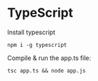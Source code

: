 # TypeScript

Install typescript

```npm i -g typescript```

Compile & run the app.ts file:

`tsc app.ts && node app.js`
